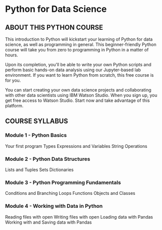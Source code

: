 # Python for Data Science 

## ABOUT THIS PYTHON COURSE

This introduction to Python will kickstart your learning of Python for data science, as well as programming in general. This beginner-friendly Python course will take you from zero to programming in Python in a matter of hours.

Upon its completion, you'll be able to write your own Python scripts and perform basic hands-on data analysis using our Jupyter-based lab environment. If you want to learn Python from scratch, this free course is for you.

You can start creating your own data science projects and collaborating with other data scientists using IBM Watson Studio. When you sign up, you get free access to Watson Studio. Start now and take advantage of this platform.

## COURSE SYLLABUS

### Module 1 - Python Basics

Your first program
Types
Expressions and Variables
String Operations

### Module 2 - Python Data Structures

Lists and Tuples
Sets
Dictionaries

### Module 3 - Python Programming Fundamentals

Conditions and Branching
Loops
Functions
Objects and Classes

### Module 4 - Working with Data in Python

Reading files with open
Writing files with open
Loading data with Pandas
Working with and Saving data with Pandas
